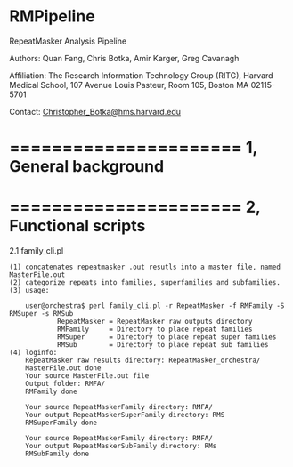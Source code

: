 RMPipeline
==========

RepeatMasker Analysis Pipeline

Authors: Quan Fang, Chris Botka, Amir Karger, Greg Cavanagh

Affiliation: The Research Information Technology Group (RITG), Harvard Medical School, 
107 Avenue Louis Pasteur, Room 105, Boston MA 02115-5701

Contact: Christopher_Botka@hms.harvard.edu


======================
1, General background
======================



======================
2, Functional scripts 
======================

2.1 family_cli.pl 
    
    (1) concatenates repeatmasker .out resutls into a master file, named MasterFile.out
    (2) categorize repeats into families, superfamilies and subfamilies. 
    (3) usage:
        
        user@orchestra$ perl family_cli.pl -r RepeatMasker -f RMFamily -S RMSuper -s RMSub         
                RepeatMasker = RepeatMasker raw outputs directory
                RMFamily     = Directory to place repeat families
                RMSuper      = Directory to place repeat super families
                RMSub        = Directory to place repeat sub families            
    (4) loginfo:
        RepeatMasker raw results directory: RepeatMasker_orchestra/
        MasterFile.out done
        Your source MasterFile.out file
        Output folder: RMFA/
        RMFamily done
        
        Your source RepeatMaskerFamily directory: RMFA/
        Your output RepeatMaskerSuperFamily directory: RMS
        RMSuperFamily done

        Your source RepeatMaskerFamily directory: RMFA/
        Your output RepeatMaskerSubFamily directory: RMs        
        RMSubFamily done









